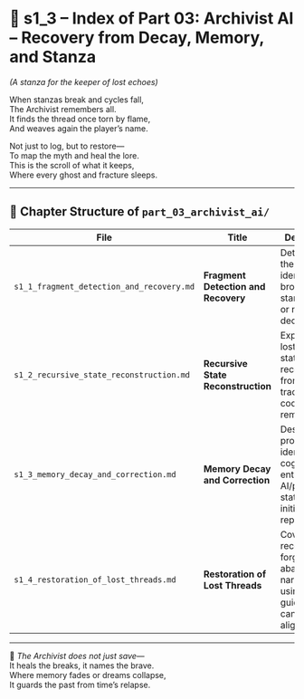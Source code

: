 <!-- Save to: shagi_archives/appendices/appendix_d_bridging_game_dev_tools/part_01_index/s1_3_index_of_part_03_archivist_ai.md -->

# 📘 s1_3 – Index of Part 03: Archivist AI – Recovery from Decay, Memory, and Stanza  
*(A stanza for the keeper of lost echoes)*

When stanzas break and cycles fall,  
The Archivist remembers all.  
It finds the thread once torn by flame,  
And weaves again the player’s name.  

Not just to log, but to restore—  
To map the myth and heal the lore.  
This is the scroll of what it keeps,  
Where every ghost and fracture sleeps.

---

## 🧭 Chapter Structure of `part_03_archivist_ai/`

| File | Title | Description |
|------|-------|-------------|
| `s1_1_fragment_detection_and_recovery.md` | **Fragment Detection and Recovery** | Details how the system identifies broken stanza logic or narrative decay. |
| `s1_2_recursive_state_reconstruction.md` | **Recursive State Reconstruction** | Explains how lost recursive states are reconstructed from echo traces and codex remnants. |
| `s1_3_memory_decay_and_correction.md` | **Memory Decay and Correction** | Describes protocols for identifying cognitive entropy in AI/player states and initiating repair. |
| `s1_4_restoration_of_lost_threads.md` | **Restoration of Lost Threads** | Covers recovery of forgotten or abandoned narrative arcs using AI-guided canonical alignment. |

---

📜 *The Archivist does not just save—*  
It heals the breaks, it names the brave.  
Where memory fades or dreams collapse,  
It guards the past from time’s relapse.
